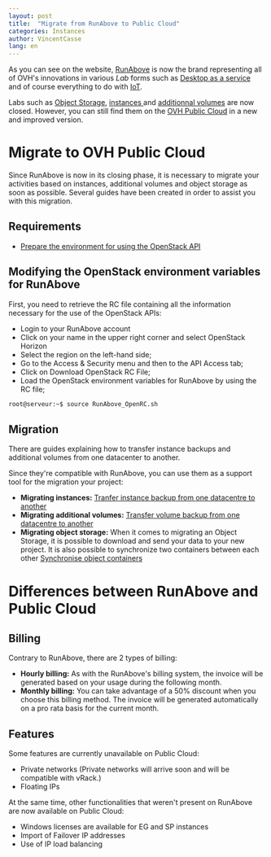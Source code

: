 ```yaml
---
layout: post
title:  "Migrate from RunAbove to Public Cloud"
categories: Instances 
author: VincentCasse
lang: en
---
```

As you can see on the website, [RunAbove](https://www.runabove.com/index.xml) is now the brand representing all of OVH's innovations in various *Lab* forms such as [Desktop as a service](https://www.runabove.com/deskaas.xml) and of course everything to do with [IoT](https://www.runabove.com/iot-paas-timeseries.xml).

Labs such as [Object Storage](https://www.runabove.com/cloud-storage.xml), [instances ](https://www.runabove.com/cloud-instance.xml) and [additionnal volumes](https://www.runabove.com/cloud-disks.xml) are now closed. However, you can still find them on the [OVH Public Cloud](https://www.ovh.com/us/cloud/) in a new and improved version. 

# Migrate to OVH Public Cloud

Since RunAbove is now in its closing phase, it is necessary to migrate your activities based on instances, additional volumes and object storage as soon as possible. Several guides have been created in order to assist you with this migration.

## Requirements

 * [Prepare the environment for using the OpenStack API](https://community.runabove.com/kb/en/instances/use-openstack-command-line-tools.html)

## Modifying the OpenStack environment variables for RunAbove

First, you need to retrieve the RC file containing all the information necessary for the use of the OpenStack APIs:

 * Login to your RunAbove account
 * Click on your name in the upper right corner and select OpenStack Horizon
 * Select the region on the left-hand side;
 * Go to the Access & Security menu and then to the API Access tab; 
 * Click on Download OpenStack RC File; 
 * Load the OpenStack environment variables for RunAbove by using the RC file;

```bash
root@serveur:~$ source RunAbove_OpenRC.sh
```

## Migration

There are guides explaining how to transfer instance backups and additional volumes from one datacenter to another.

Since they're compatible with RunAbove, you can use them as a support tool for the migration your project:

 * **Migrating instances:** [Tranfer instance backup from one datacentre to another]()
 * **Migrating additional volumes:** [Transfer volume backup from one datacentre to another]()
 * **Migrating object storage:** When it comes to migrating an Object Storage, it is possible to download and send your data to your new project. It is also possible to synchronize two containers between each other [Synchronise object containers](https://community.runabove.com/kb/en/object-storage/how-to-sync-runabove-object-storage-containers-to-ovh-public-cloud.html)

# Differences between RunAbove and Public Cloud

## Billing

Contrary to RunAbove, there are 2 types of billing:

 * **Hourly billing:** As with the RunAbove's billing system, the invoice will be generated based on your usage during the following month.
 * **Monthly billing:** You can take advantage of a 50% discount when you choose this billing method. The invoice will be generated automatically on a pro rata basis for the current month. 

## Features

Some features are currently unavailable on Public Cloud:

 * Private networks (Private networks will arrive soon and will be compatible with vRack.)
 * Floating IPs

At the same time, other functionalities that weren't present on RunAbove are now available on Public Cloud:

 * Windows licenses are available for EG and SP instances
 * Import of Failover IP addresses
 * Use of IP load balancing


